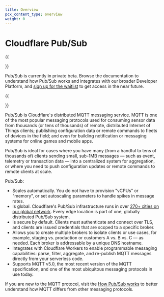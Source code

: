 ```yaml
---
title: Overview
pcx_content_type: overview
weight: 0
---
```


# Cloudflare Pub/Sub

{{<Aside>}}

Pub/Sub is currently in private beta. Browse the documentation to understand how Pub/Sub works and integrates with our broader Developer Platform, and [sign up for the waitlist](https://www.cloudflare.com/cloudflare-pub-sub-lightweight-messaging-private-beta/) to get access in the near future.

{{</Aside>}}

Pub/Sub is Cloudflare's distributed MQTT messaging service. MQTT is one of the most popular messaging protocols used for consuming sensor data from thousands (or tens of thousands) of remote, distributed Internet of Things clients; publishing configuration data or remote commands to fleets of devices in the field; and even for building notification or messaging systems for online games and mobile apps.

Pub/Sub is ideal for cases where you have many (from a handful to tens of thousands of) clients sending small, sub-1MB messages — such as event, telemetry or transaction data — into a centralized system for aggregation, or where you need to push configuration updates or remote commands to remote clients at scale.

Pub/Sub:

- Scales automatically. You do not have to provision "vCPUs" or "memory", or set autoscaling parameters to handle spikes in message rates.
- Is global. Cloudflare's Pub/Sub infrastructure runs in over [270+ cities on our global network](https://www.cloudflare.com/network/). Every edge location is part of one, globally distributed Pub/Sub system.
- Is secure by default. Clients must authenticate and connect over TLS, and clients are issued credentials that are scoped to a specific broker.
- Allows you to create multiple brokers to isolate clients or use cases, for example, staging vs. production or customers A vs. B vs. C — as needed. Each broker is addressable by a unique DNS hostname.
- Integrates with Cloudflare Workers to enable programmable messaging capabilities: parse, filter, aggregate, and re-publish MQTT messages directly from your serverless code. 
- Supports MQTT v5.0, the most recent version of the MQTT specification, and one of the most ubiquitous messaging protocols in use today.

If you are new to the MQTT protocol, visit the [How Pub/Sub works](/pub-sub/learning/how-pubsub-works/) to better understand how MQTT differs from other messaging protocols.

